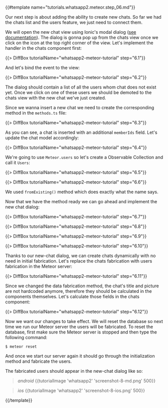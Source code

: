 {{#template name="tutorials.whatsapp2.meteor.step_06.md"}}

Our next step is about adding the ability to create new chats. So far we had the chats list and the users feature, we just need to connect them.

We will open the new chat view using Ionic's modal dialog ([see documentation](http://ionicframework.com/docs/v2/components/#modals)). The dialog is gonna pop up from the chats view once we click on the icon at the top right corner of the view. Let's implement the handler in the chats component first:

{{> DiffBox tutorialName="whatsapp2-meteor-tutorial" step="6.1"}}

And let's bind the event to the view:

{{> DiffBox tutorialName="whatsapp2-meteor-tutorial" step="6.2"}}

The dialog should contain a list of all the users whom chat does not exist yet. Once we click on one of these users we should be demoted to the chats view with the new chat we've just created.

Since we wanna insert a new chat we need to create the corresponding method in the `methods.ts` file:

{{> DiffBox tutorialName="whatsapp2-meteor-tutorial" step="6.3"}}

As you can see, a chat is inserted with an additional `memberIds` field. Let's update the chat model accordingly:

{{> DiffBox tutorialName="whatsapp2-meteor-tutorial" step="6.4"}}

We're going to use `Meteor.users` so let's create a Observable Collection and call it `Users`:

{{> DiffBox tutorialName="whatsapp2-meteor-tutorial" step="6.5"}}

{{> DiffBox tutorialName="whatsapp2-meteor-tutorial" step="6.6"}}

We used `fromExisting()` method which does exactly what the name says.

Now that we have the method ready we can go ahead and implement the new chat dialog:

{{> DiffBox tutorialName="whatsapp2-meteor-tutorial" step="6.7"}}

{{> DiffBox tutorialName="whatsapp2-meteor-tutorial" step="6.8"}}

{{> DiffBox tutorialName="whatsapp2-meteor-tutorial" step="6.9"}}

{{> DiffBox tutorialName="whatsapp2-meteor-tutorial" step="6.10"}}


Thanks to our new-chat dialog, we can create chats dynamically with no need in initial fabrication. Let's replace the chats fabrication with users fabrication in the Meteor server:

{{> DiffBox tutorialName="whatsapp2-meteor-tutorial" step="6.11"}}

Since we changed the data fabrication method, the chat's title and picture are not hardcoded anymore, therefore they should be calculated in the components themselves. Let's calculate those fields in the chats component:

{{> DiffBox tutorialName="whatsapp2-meteor-tutorial" step="6.12"}}

Now we want our changes to take effect. We will reset the database so next time we run our Meteor server the users will be fabricated. To reset the database, first make sure the Meteor server is stopped and then type the following command:

    $ meteor reset

And once we start our server again it should go through the initialization method and fabricate the users.

The fabricated users should appear in the new-chat dialog like so:

> *android* {{tutorialImage 'whatsapp2' 'screenshot-8-md.png' 500}}

> *ios* {{tutorialImage 'whatsapp2' 'screenshot-8-ios.png' 500}}

{{/template}}